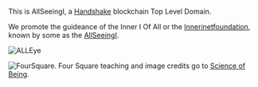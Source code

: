 This is AllSeeingI, a [Handshake](https://handshake.org) blockchain Top Level Domain.

We promote the guideance of the Inner I Of All or the [Innerinetfoundation](http://official.innerinetfoundation/), known by some as the [AllSeeingI](http://innerifounder.allseeingi/).

![ALLEye](https://user-images.githubusercontent.com/37987346/90961195-20c04700-e475-11ea-8dff-8e7e64b55f95.jpg)

![FourSquare](https://user-images.githubusercontent.com/37987346/90961208-3afa2500-e475-11ea-8174-771caca0b879.jpg). Four Square teaching and image credits go to [Science of Being](https://www.scienceofbeing.com/foursquare-teachings).
